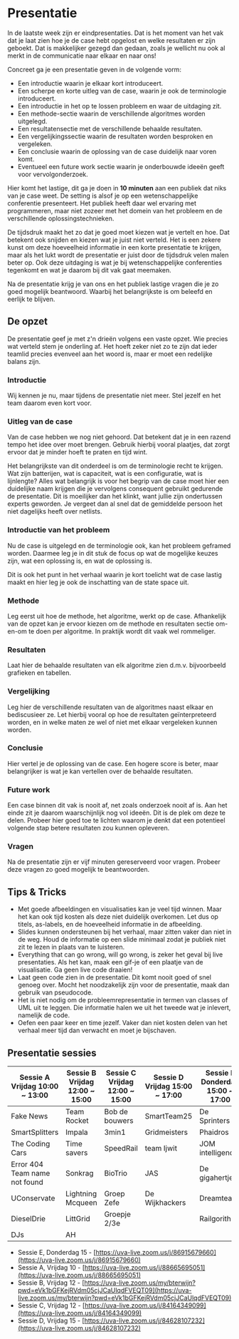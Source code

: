 # Presentatie

In de laatste week zijn er eindpresentaties. Dat is het moment van het vak dat je laat zien hoe je de case hebt opgelost en welke resultaten er zijn geboekt. Dat is makkelijker gezegd dan gedaan, zoals je wellicht nu ook al merkt in de communicatie naar elkaar en naar ons!

Concreet ga je een presentatie geven in de volgende vorm:

- Een introductie waarin je elkaar kort introduceert.
- Een scherpe en korte uitleg van de case, waarin je ook de terminologie introduceert.
- Een introductie in het op te lossen probleem en waar de uitdaging zit.
- Een methode-sectie waarin de verschillende algoritmes worden uitgelegd.
- Een resultatensectie met de verschillende behaalde resultaten.
- Een vergelijkingssectie waarin de resultaten worden besproken en vergeleken.
- Een conclusie waarin de oplossing van de case duidelijk naar voren komt.
- Eventueel een future work sectie waarin je onderbouwde ideeën geeft voor vervolgonderzoek.

Hier komt het lastige, dit ga je doen in **10 minuten** aan een publiek dat niks van je case weet. De setting is alsof je op een wetenschappelijke conferentie presenteert. Het publiek heeft daar wel ervaring met programmeren, maar niet zozeer met het domein van het probleem en de verschillende oplossingstechnieken. 

De tijdsdruk maakt het zo dat je goed moet kiezen wat je vertelt en hoe. Dat betekent ook snijden en kiezen wat je juist niet verteld. Het is een zekere kunst om deze hoeveelheid informatie in een korte presentatie te krijgen, maar als het lukt wordt de presentatie er juist door de tijdsdruk velen malen beter op. Ook deze uitdaging is wat je bij wetenschappelijke conferenties tegenkomt en wat je daarom bij dit vak gaat meemaken.

Na de presentatie krijg je van ons en het publiek lastige vragen die je zo goed mogelijk beantwoord. Waarbij het belangrijkste is om beleefd en eerlijk te blijven.


## De opzet

De presentatie geef je met z'n drieën volgens een vaste opzet. Wie precies wat verteld stem je onderling af. Het hoeft zeker niet zo te zijn dat ieder teamlid precies evenveel aan het woord is, maar er moet een redelijke balans zijn.


### Introductie

Wij kennen je nu, maar tijdens de presentatie niet meer. Stel jezelf en het team daarom even kort voor.


### Uitleg van de case

Van de case hebben we nog niet gehoord. Dat betekent dat je in een razend tempo het idee over moet brengen. Gebruik hierbij vooral plaatjes, dat zorgt ervoor dat je minder hoeft te praten en tijd wint.

Het belangrijkste van dit onderdeel is om de terminologie recht te krijgen. Wat zijn batterijen, wat is capaciteit, wat is een configuratie, wat is lijnlengte? Alles wat belangrijk is voor het begrip van de case moet hier een duidelijke naam krijgen die je vervolgens consequent gebruikt gedurende de presentatie. Dit is moeilijker dan het klinkt, want jullie zijn ondertussen experts geworden. Je vergeet dan al snel dat de gemiddelde persoon het niet dagelijks heeft over netlists.


### Introductie van het probleem

Nu de case is uitgelegd en de terminologie ook, kan het probleem geframed worden. Daarmee leg je in dit stuk de focus op wat de mogelijke keuzes zijn, wat een oplossing is, en wat de oplossing is.

Dit is ook het punt in het verhaal waarin je kort toelicht wat de case lastig maakt en hier leg je ook de inschatting van de state space uit.


### Methode

Leg eerst uit hoe de methode, het algoritme, werkt op de case. Afhankelijk van de opzet kan je ervoor kiezen om de methode en resultaten sectie om-en-om te doen per algoritme. In praktijk wordt dit vaak wel rommeliger.


### Resultaten

Laat hier de behaalde resultaten van elk algoritme zien d.m.v. bijvoorbeeld grafieken en tabellen.


### Vergelijking

Leg hier de verschillende resultaten van de algoritmes naast elkaar en bediscusieer ze. Let hierbij vooral op hoe de resultaten geïnterpreteerd worden, en in welke maten ze wel of niet met elkaar vergeleken kunnen worden. 


### Conclusie

Hier vertel je de oplossing van de case. Een hogere score is beter, maar belangrijker is wat je kan vertellen over de behaalde resultaten.


### Future work

Een case binnen dit vak is nooit af, net zoals onderzoek nooit af is. Aan het einde zit je daarom waarschijnlijk nog vol ideeën. Dit is de plek om deze te delen. Probeer hier goed toe te lichten waarom je denkt dat een potentieel volgende stap betere resultaten zou kunnen opleveren.


### Vragen

Na de presentatie zijn er vijf minuten gereserveerd voor vragen. Probeer deze vragen zo goed mogelijk te beantwoorden.


## Tips & Tricks

* Met goede afbeeldingen en visualisaties kan je veel tijd winnen. Maar het kan ook tijd kosten als deze niet duidelijk overkomen. Let dus op titels, as-labels, en de hoeveelheid informatie in de afbeelding.
* Slides kunnen ondersteunen bij het verhaal, maar zitten vaker dan niet in de weg. Houd de informatie op een slide minimaal zodat je publiek niet zit te lezen in plaats van te luisteren.
* Everything that can go wrong, will go wrong, is zeker het geval bij live presentaties. Als het kan, maak een gif-je of een plaatje van de visualisatie. Ga geen live code draaien!
* Laat geen code zien in de presentatie. Dit komt nooit goed of snel genoeg over. Mocht het noodzakelijk zijn voor de presentatie, maak dan gebruik van pseudocode. 
* Het is niet nodig om de probleemrepresentatie in termen van classes of UML uit te leggen. Die informatie halen we uit het tweede wat je inlevert, namelijk de code. 
* Oefen een paar keer en time jezelf. Vaker dan niet kosten delen van het verhaal meer tijd dan verwacht en moet je bijschaven.


## Presentatie sessies

| Sessie A Vrijdag 10:00 ~ 13:00 | Sessie B Vrijdag 12:00 ~ 15:00 | Sessie C Vrijdag 12:00 ~ 15:00 | Sessie D Vrijdag 15:00 ~ 17:00 | Sessie E Donderdag 15:00 ~ 17:00 |
| ------------------------------ | ------------------------------ | ------------------------------ | ------------------------------ | -------------------------------- |
| Fake News                      | Team Rocket                    | Bob de bouwers                 | SmartTeam25                    | De Sprinters                     |
| SmartSplitters                 | Impala                         | 3min1                          | Gridmeisters                   | Phaidros                         |
| The Coding Cars                | Time savers                    | SpeedRail                      | team Ijwit                     | JOM intelligence                 |
| Error 404 Team name not found  | Sonkrag                        | BioTrio                        | JAS                            | De gigahertjes                   |
| UConservate                    | Lightning Mcqueen              | Groep Zefe                     | De Wijkhackers                 | Dreamteam                        |
| DieselDrie                     | LittGrid                       | Groepje 2/3e                   |                                | Railgorithms                     |
| DJs                            | AH                             |                                |                                |


* Sessie E, Donderdag 15 - [https://uva-live.zoom.us/j/86915679660](https://uva-live.zoom.us/j/86915679660)
* Sessie A, Vrijdag 10 - [https://uva-live.zoom.us/j/88665695051](https://uva-live.zoom.us/j/88665695051)
* Sessie B, Vrijdag 12 - [https://uva-live.zoom.us/my/bterwijn?pwd=eVk1bGFKejRVdm05cjJCaUlqdFVEQT09](https://uva-live.zoom.us/my/bterwijn?pwd=eVk1bGFKejRVdm05cjJCaUlqdFVEQT09)
* Sessie C, Vrijdag 12 - [https://uva-live.zoom.us/j/84164349099](https://uva-live.zoom.us/j/84164349099)
* Sessie D, Vrijdag 15 - [https://uva-live.zoom.us/j/84628107232](https://uva-live.zoom.us/j/84628107232)






